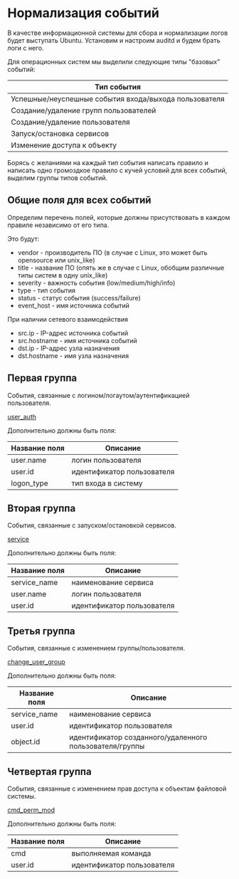 # Нормализация событий

В качестве информационной системы для сбора и нормализации логов будет выступать Ubuntu.
Установим и настроим auditd и будем брать логи с него.

Для операционных систем мы выделили следующие типы "базовых" событий:

| Тип события |
| ----------- |
| Успешные/неуспешные события входа/выхода пользователя |
| Создание/удаление групп пользователей                 |
| Создание/удаление пользователя                        |
| Запуск/остановка сервисов                             |
| Изменение доступа к объекту                           |

Борясь с желаниями на каждый тип события написать правило и написать одно громоздкое правило с кучей условий для всех событий, выделим группы типов событий.

## Общие поля для всех событий

Определим перечень полей, которые должны присутствовать в каждом правиле независимо от его типа.

Это будут:
- vendor - производитель ПО (в случае с Linux, это может быть opensource или unix_like)
- title - название ПО (опять же в случае с Linux, обобщим различные типы систем в одну unix_like)
- severity - важность события (low/medium/high/info)
- type - тип события
- status - статус события (success/failure)
- event_host - имя источника событий

При наличии сетевого взаимодействия
- src.ip - IP-адрес источника событий
- src.hostname - имя источника событий
- dst.ip - IP-адрес узла назначения
- dst.hostname - имя узла назначения

## Первая группа

Cобытия, связанные с логином/логаутом/аутентификацией пользователя.

[user_auth](./rules/user_auth.vrl)

Дополнительно должны быть поля:

| Название поля | Описание | 
| ------------- | -------- | 
| user.name     | логин пользователя |
| user.id       | идентификатор пользователя |
| logon_type    | тип входа в систему |

## Вторая группа

Cобытия, связанные с запуском/остановкой сервисов.

[service](./rules/service.vrl)

Дополнительно должны быть поля:

| Название поля | Описание | 
| ------------- | -------- |  
| service_name  | наименование сервиса | 
| user.name     | логин пользователя |
| user.id       | идентификатор пользователя |

## Третья группа 

Cобытия, связанные с изменением группы/пользователя.

[change_user_group](./rules/change_user_group.vrl)

Дополнительно должны быть поля:

| Название поля | Описание | 
| ------------- | -------- |  
| service_name  | наименование сервиса | 
| user.id       | идентификатор пользователя |
| object.id     | идентификатор созданного/удаленного пользователя/группы |

## Четвертая группа 

События, связанные с изменением прав доступа к объектам файловой системы.

[cmd_perm_mod](./rules/cmd_perm_mod.vrl)

Дополнительно должны быть поля:

| Название поля | Описание | 
| ------------- | -------- |  
| cmd     | выполняемая команда        | 
| user.id | идентификатор пользователя |